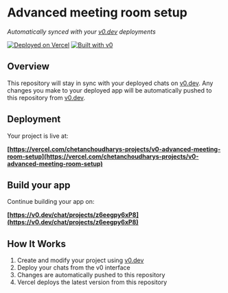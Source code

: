 # Advanced meeting room setup

*Automatically synced with your [v0.dev](https://v0.dev) deployments*

[![Deployed on Vercel](https://img.shields.io/badge/Deployed%20on-Vercel-black?style=for-the-badge&logo=vercel)](https://vercel.com/chetanchoudharys-projects/v0-advanced-meeting-room-setup)
[![Built with v0](https://img.shields.io/badge/Built%20with-v0.dev-black?style=for-the-badge)](https://v0.dev/chat/projects/z6eegpy6xP8)

## Overview

This repository will stay in sync with your deployed chats on [v0.dev](https://v0.dev).
Any changes you make to your deployed app will be automatically pushed to this repository from [v0.dev](https://v0.dev).

## Deployment

Your project is live at:

**[https://vercel.com/chetanchoudharys-projects/v0-advanced-meeting-room-setup](https://vercel.com/chetanchoudharys-projects/v0-advanced-meeting-room-setup)**

## Build your app

Continue building your app on:

**[https://v0.dev/chat/projects/z6eegpy6xP8](https://v0.dev/chat/projects/z6eegpy6xP8)**

## How It Works

1. Create and modify your project using [v0.dev](https://v0.dev)
2. Deploy your chats from the v0 interface
3. Changes are automatically pushed to this repository
4. Vercel deploys the latest version from this repository
